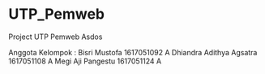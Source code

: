 # UTP_Pemweb
Project UTP Pemweb Asdos

Anggota Kelompok : Bisri Mustofa            1617051092 A
                   Dhiandra Adithya Agsatra 1617051108 A
                   Megi Aji Pangestu        1617051124 A
